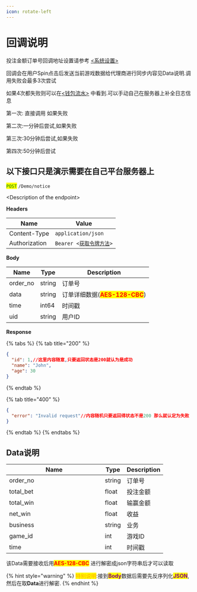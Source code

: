 ```yaml
---
icon: rotate-left
---
```


# 回调说明

投注金额订单号回调地址设置请参考 [<系统设置>](../hou-tai-shi-yong-shou-ce/xi-tong-she-zhi.md)

回调会在用户Spin点击后发送当前游戏数据给代理商进行同步内容见Data说明.调用失败会最多3次尝试

如果4次都失败则可以在[<钱包流水>](../hou-tai-shi-yong-shou-ce/ri-zhi-qian-bao-liu-shui.md) 中看到.可以手动自己在服务器上补全日志信息

第一次: 直接调用 如果失败

第二次:一分钟后尝试,如果失败

第三次:30分钟后尝试,如果失败

第四次:50分钟后尝试

## 以下接口只是演示需要在自己平台服务器上

<mark style="color:green;">`POST`</mark> `/Demo/notice`

\<Description of the endpoint>

**Headers**

| Name          | Value                                            |
| ------------- | ------------------------------------------------ |
| Content-Type  | `application/json`                               |
| Authorization | `Bearer <`[`获取令牌方法`](ling-pai-chuang-jian.md)`>` |

**Body**

| Name      | Type   | Description                                             |
| --------- | ------ | ------------------------------------------------------- |
| order\_no | string | 订单号                                                     |
| data      | string | 订单详细数据(<mark style="color:red;">**AES-128-CBC**</mark>) |
| time      | int64  | 时间戳                                                     |
| uid       | string | 用户ID                                                    |

**Response**

{% tabs %}
{% tab title="200" %}
```json
{
  "id": 1,//这里内容随意,只要返回状态是200就认为是成功
  "name": "John",
  "age": 30
}
```
{% endtab %}

{% tab title="400" %}
```json
{
  "error": "Invalid request"//内容随机只要返回得状态不是200 那么就认定为失败
}
```
{% endtab %}
{% endtabs %}

## Data说明

<table><thead><tr><th width="242">Name</th><th>Type</th><th>Description</th></tr></thead><tbody><tr><td>order_no</td><td>string</td><td>订单号</td></tr><tr><td>total_bet</td><td>float</td><td>投注金额</td></tr><tr><td>total_win</td><td>float</td><td>输赢金额</td></tr><tr><td>net_win</td><td>float</td><td>收益</td></tr><tr><td>business</td><td>string</td><td>业务</td></tr><tr><td>game_id</td><td>int</td><td>游戏ID</td></tr><tr><td>time</td><td>int</td><td>时间戳</td></tr></tbody></table>

该Data需要接收后用<mark style="color:red;">**AES-128-CBC**</mark> 进行解密成json字符串后才可以读取

{% hint style="warning" %}
<mark style="color:orange;">特别说明</mark>:接到<mark style="color:purple;">**Body**</mark>数据后需要先反序列化<mark style="color:purple;">**JSON**</mark>,然后在取**Data**进行解密.
{% endhint %}
